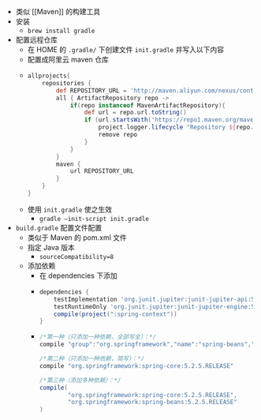 - 类似 [[Maven]] 的构建工具
- 安装
	- `brew install gradle `
- 配置远程仓库
	- 在 HOME 的 `.gradle/` 下创建文件 `init.gradle` 并写入以下内容
	- 配置成阿里云 maven 仓库
	- ```groovy
	  allprojects{
	      repositories {
	          def REPOSITORY_URL = 'http://maven.aliyun.com/nexus/content/groups/public/'
	          all { ArtifactRepository repo ->
	              if(repo instanceof MavenArtifactRepository){
	                  def url = repo.url.toString()
	                  if (url.startsWith('https://repo1.maven.org/maven2') || url.startsWith('https://jcenter.bintray.com/')) {
	                      project.logger.lifecycle "Repository ${repo.url} replaced by $REPOSITORY_URL."
	                      remove repo
	                  }
	              }
	          }
	          maven {
	              url REPOSITORY_URL
	          }
	      }
	  }
	  ```
	- 使用 `init.gradle` 使之生效
		- `gradle –init-script init.gradle `
- `build.gradle` 配置文件配置
	- 类似于 Maven 的 pom.xml 文件
	- 指定 Java 版本
		- `sourceCompatibility=8`
	- 添加依赖
		- 在 dependencies 下添加
		- ```groovy
		  dependencies {
		      testImplementation 'org.junit.jupiter:junit-jupiter-api:5.7.0'
		      testRuntimeOnly 'org.junit.jupiter:junit-jupiter-engine:5.7.0'
		      compile(project(":spring-context"))
		  }
		  ```
		- ```groovy
		  /*第一种（只添加一种依赖，全部写全）：*/
		  compile "group":"org.springframework","name":"spring-beans","version":"5.2.5.RELEASE"
		  
		  /*第二种（只添加一种依赖，简写）：*/
		  compile "org.springframework:spring-core:5.2.5.RELEASE"
		  
		  /*第三种（添加多种依赖）：*/
		  compile(
		          "org.springframework:spring-core:5.2.5.RELEASE",
		          "org.springframework:spring-beans:5.2.5.RELEASE"
		  )
		  ```